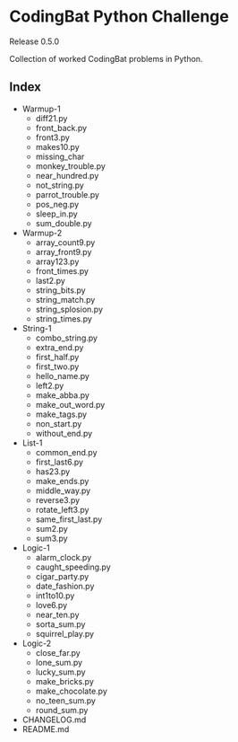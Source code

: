 # CodingBat Python Challenge
Release 0.5.0

Collection of worked CodingBat problems in Python.

## Index
- Warmup-1
  - diff21.py
  - front_back.py
  - front3.py
  - makes10.py
  - missing_char
  - monkey_trouble.py
  - near_hundred.py
  - not_string.py
  - parrot_trouble.py
  - pos_neg.py
  - sleep_in.py
  - sum_double.py
- Warmup-2
  - array_count9.py
  - array_front9.py
  - array123.py
  - front_times.py
  - last2.py
  - string_bits.py
  - string_match.py
  - string_splosion.py
  - string_times.py
- String-1
  - combo_string.py
  - extra_end.py
  - first_half.py
  - first_two.py
  - hello_name.py
  - left2.py
  - make_abba.py
  - make_out_word.py
  - make_tags.py
  - non_start.py
  - without_end.py
- List-1
  - common_end.py
  - first_last6.py
  - has23.py
  - make_ends.py
  - middle_way.py
  - reverse3.py
  - rotate_left3.py
  - same_first_last.py
  - sum2.py
  - sum3.py
- Logic-1
  - alarm_clock.py
  - caught_speeding.py
  - cigar_party.py
  - date_fashion.py
  - int1to10.py
  - love6.py
  - near_ten.py
  - sorta_sum.py
  - squirrel_play.py
- Logic-2
  - close_far.py
  - lone_sum.py
  - lucky_sum.py
  - make_bricks.py
  - make_chocolate.py
  - no_teen_sum.py
  - round_sum.py
- CHANGELOG.md
- README.md
